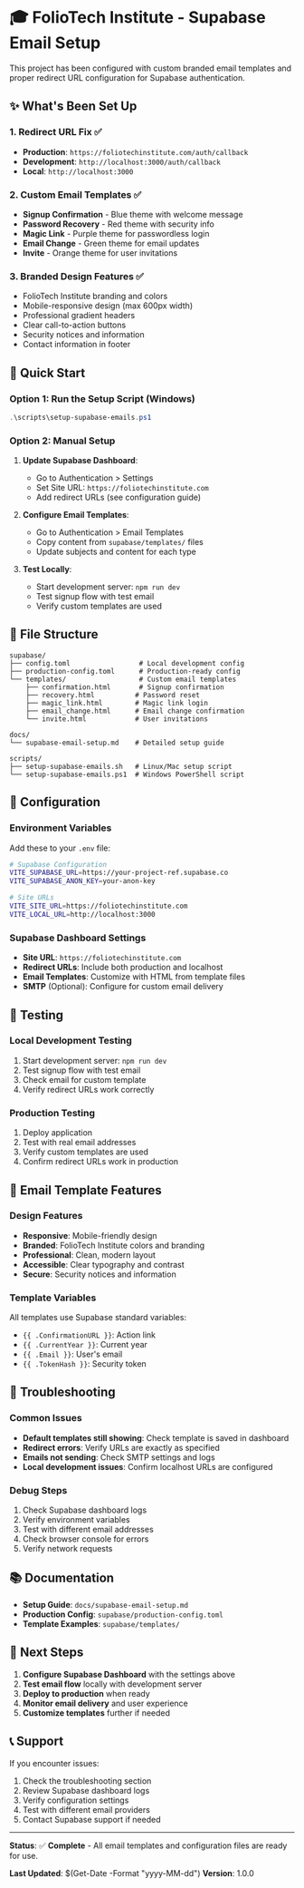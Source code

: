 # 🎓 FolioTech Institute - Supabase Email Setup

This project has been configured with custom branded email templates and proper redirect URL configuration for Supabase authentication.

## ✨ What's Been Set Up

### 1. **Redirect URL Fix** ✅
- **Production**: `https://foliotechinstitute.com/auth/callback`
- **Development**: `http://localhost:3000/auth/callback`
- **Local**: `http://localhost:3000`

### 2. **Custom Email Templates** ✅
- **Signup Confirmation** - Blue theme with welcome message
- **Password Recovery** - Red theme with security info
- **Magic Link** - Purple theme for passwordless login
- **Email Change** - Green theme for email updates
- **Invite** - Orange theme for user invitations

### 3. **Branded Design Features** ✅
- FolioTech Institute branding and colors
- Mobile-responsive design (max 600px width)
- Professional gradient headers
- Clear call-to-action buttons
- Security notices and information
- Contact information in footer

## 🚀 Quick Start

### Option 1: Run the Setup Script (Windows)
```powershell
.\scripts\setup-supabase-emails.ps1
```

### Option 2: Manual Setup
1. **Update Supabase Dashboard**:
   - Go to Authentication > Settings
   - Set Site URL: `https://foliotechinstitute.com`
   - Add redirect URLs (see configuration guide)

2. **Configure Email Templates**:
   - Go to Authentication > Email Templates
   - Copy content from `supabase/templates/` files
   - Update subjects and content for each type

3. **Test Locally**:
   - Start development server: `npm run dev`
   - Test signup flow with test email
   - Verify custom templates are used

## 📁 File Structure

```
supabase/
├── config.toml                 # Local development config
├── production-config.toml      # Production-ready config
└── templates/                  # Custom email templates
    ├── confirmation.html       # Signup confirmation
    ├── recovery.html          # Password reset
    ├── magic_link.html        # Magic link login
    ├── email_change.html      # Email change confirmation
    └── invite.html            # User invitations

docs/
└── supabase-email-setup.md    # Detailed setup guide

scripts/
├── setup-supabase-emails.sh   # Linux/Mac setup script
└── setup-supabase-emails.ps1  # Windows PowerShell script
```

## 🔧 Configuration

### Environment Variables
Add these to your `.env` file:

```bash
# Supabase Configuration
VITE_SUPABASE_URL=https://your-project-ref.supabase.co
VITE_SUPABASE_ANON_KEY=your-anon-key

# Site URLs
VITE_SITE_URL=https://foliotechinstitute.com
VITE_LOCAL_URL=http://localhost:3000
```

### Supabase Dashboard Settings
- **Site URL**: `https://foliotechinstitute.com`
- **Redirect URLs**: Include both production and localhost
- **Email Templates**: Customize with HTML from template files
- **SMTP** (Optional): Configure for custom email delivery

## 🧪 Testing

### Local Development Testing
1. Start development server: `npm run dev`
2. Test signup flow with test email
3. Check email for custom template
4. Verify redirect URLs work correctly

### Production Testing
1. Deploy application
2. Test with real email addresses
3. Verify custom templates are used
4. Confirm redirect URLs work in production

## 📧 Email Template Features

### Design Features
- **Responsive**: Mobile-friendly design
- **Branded**: FolioTech Institute colors and branding
- **Professional**: Clean, modern layout
- **Accessible**: Clear typography and contrast
- **Secure**: Security notices and information

### Template Variables
All templates use Supabase standard variables:
- `{{ .ConfirmationURL }}`: Action link
- `{{ .CurrentYear }}`: Current year
- `{{ .Email }}`: User's email
- `{{ .TokenHash }}`: Security token

## 🚨 Troubleshooting

### Common Issues
- **Default templates still showing**: Check template is saved in dashboard
- **Redirect errors**: Verify URLs are exactly as specified
- **Emails not sending**: Check SMTP settings and logs
- **Local development issues**: Confirm localhost URLs are configured

### Debug Steps
1. Check Supabase dashboard logs
2. Verify environment variables
3. Test with different email addresses
4. Check browser console for errors
5. Verify network requests

## 📚 Documentation

- **Setup Guide**: `docs/supabase-email-setup.md`
- **Production Config**: `supabase/production-config.toml`
- **Template Examples**: `supabase/templates/`

## 🎯 Next Steps

1. **Configure Supabase Dashboard** with the settings above
2. **Test email flow** locally with development server
3. **Deploy to production** when ready
4. **Monitor email delivery** and user experience
5. **Customize templates** further if needed

## 📞 Support

If you encounter issues:
1. Check the troubleshooting section
2. Review Supabase dashboard logs
3. Verify configuration settings
4. Test with different email providers
5. Contact Supabase support if needed

---

**Status**: ✅ **Complete** - All email templates and configuration files are ready for use.

**Last Updated**: $(Get-Date -Format "yyyy-MM-dd")
**Version**: 1.0.0
